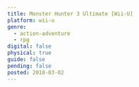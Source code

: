 ```yaml
---
title: Monster Hunter 3 Ultimate [Wii-U]
platform: wii-u
genre:
  - action-adventure
  - rpg
digital: false
physical: true
guide: false
pending: false
posted: 2018-03-02
---
```

